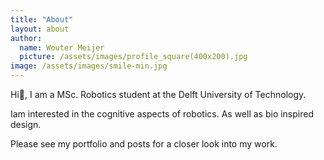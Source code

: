 ```yaml
---
title: "About"
layout: about
author:
  name: Wouter Meijer
  picture: /assets/images/profile_square(400x200).jpg
image: /assets/images/smile-min.jpg
---
```



Hi👋, I am a MSc. Robotics student at the Delft University of Technology.

Iam interested in the cognitive aspects of robotics. As well as bio inspired design.


Please see my portfolio and posts for a closer look into my work. 